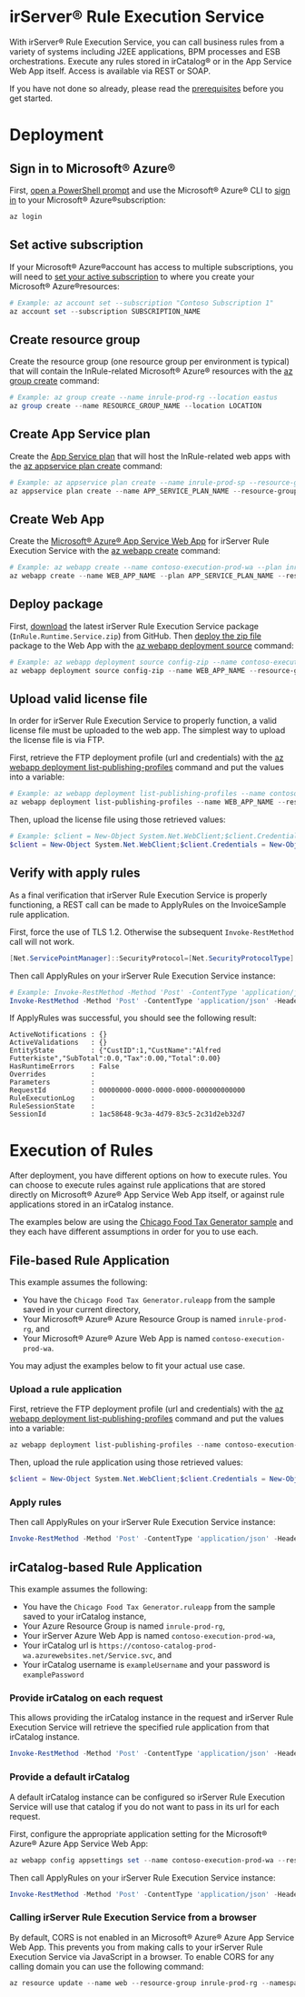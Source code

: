 ﻿﻿﻿﻿﻿﻿﻿﻿﻿﻿irServer® Rule Execution Service====With irServer® Rule Execution Service, you can call business rules from a variety of systems including J2EE applications, BPM processes and ESB orchestrations. Execute any rules stored in irCatalog® or in the App Service Web App itself. Access is available via REST or SOAP.If you have not done so already, please read the [prerequisites](../README.md#prerequisites) before you get started.# Deployment## Sign in to Microsoft® Azure®First, [open a PowerShell prompt](https://docs.microsoft.com/en-us/powershell/scripting/setup/starting-windows-powershell) and use the Microsoft® Azure® CLI to [sign in](https://docs.microsoft.com/en-us/cli/azure/authenticate-azure-cli) to your Microsoft® Azure®subscription:```powershellaz login```## Set active subscriptionIf your Microsoft® Azure®account has access to multiple subscriptions, you will need to [set your active subscription](https://docs.microsoft.com/en-us/cli/azure/account#az-account-set) to where you create your Microsoft® Azure®resources:```powershell# Example: az account set --subscription "Contoso Subscription 1"az account set --subscription SUBSCRIPTION_NAME```## Create resource groupCreate the resource group (one resource group per environment is typical) that will contain the InRule-related Microsoft® Azure® resources with the [az group create](https://docs.microsoft.com/en-us/cli/azure/group#az-group-create) command:```powershell# Example: az group create --name inrule-prod-rg --location eastusaz group create --name RESOURCE_GROUP_NAME --location LOCATION```## Create App Service planCreate the [App Service plan](https://docs.microsoft.com/en-us/azure/app-service/azure-web-sites-web-hosting-plans-in-depth-overview) that will host the InRule-related web apps with the [az appservice plan create](https://docs.microsoft.com/en-us/cli/azure/appservice/plan#az-appservice-plan-create) command:```powershell# Example: az appservice plan create --name inrule-prod-sp --resource-group inrule-prod-rg --location eastusaz appservice plan create --name APP_SERVICE_PLAN_NAME --resource-group RESOURCE_GROUP_NAME --location LOCATION```## Create Web AppCreate the [Microsoft® Azure® App Service Web App](https://docs.microsoft.com/en-us/azure/app-service/app-service-web-overview) for irServer Rule Execution Service with the [az webapp create](https://docs.microsoft.com/en-us/cli/azure/webapp#az-webapp-create) command:```powershell# Example: az webapp create --name contoso-execution-prod-wa --plan inrule-prod-sp --resource-group inrule-prod-rgaz webapp create --name WEB_APP_NAME --plan APP_SERVICE_PLAN_NAME --resource-group RESOURCE_GROUP_NAME```## Deploy packageFirst, [download](https://github.com/InRule/AzureAppServices/releases/latest) the latest irServer Rule Execution Service package (`InRule.Runtime.Service.zip`) from GitHub. Then [deploy the zip file](https://docs.microsoft.com/en-us/azure/app-service/app-service-deploy-zip) package to the Web App with the [az webapp deployment source](https://docs.microsoft.com/en-us/cli/azure/webapp/deployment/source#az-webapp-deployment-source-config-zip) command:```powershell# Example: az webapp deployment source config-zip --name contoso-execution-prod-wa --resource-group inrule-prod-rg --src InRule.Runtime.Service.zipaz webapp deployment source config-zip --name WEB_APP_NAME --resource-group RESOURCE_GROUP_NAME --src FILE_PATH```## Upload valid license fileIn order for irServer Rule Execution Service to properly function, a valid license file must be uploaded to the web app. The simplest way to upload the license file is via FTP.First, retrieve the FTP deployment profile (url and credentials) with the [az webapp deployment list-publishing-profiles](https://docs.microsoft.com/en-us/cli/azure/webapp/deployment#az-webapp-deployment-list-publishing-profiles) command and put the values into a variable:```powershell# Example: az webapp deployment list-publishing-profiles --name contoso-execution-prod-wa --resource-group inrule-prod-rg --query "[?contains(publishMethod, 'FTP')].{publishUrl:publishUrl,userName:userName,userPWD:userPWD}[0]" | ConvertFrom-Json -OutVariable creds | Out-Nullaz webapp deployment list-publishing-profiles --name WEB_APP_NAME --resource-group RESOURCE_GROUP_NAME --query "[?contains(publishMethod, 'FTP')].{publishUrl:publishUrl,userName:userName,userPWD:userPWD}[0]" | ConvertFrom-Json -OutVariable creds | Out-Null```Then, upload the license file using those retrieved values:```powershell# Example: $client = New-Object System.Net.WebClient;$client.Credentials = New-Object System.Net.NetworkCredential($creds.userName,$creds.userPWD);$uri = New-Object System.Uri($creds.publishUrl + "/InRuleLicense.xml");$client.UploadFile($uri, "$pwd\InRuleLicense.xml");$client = New-Object System.Net.WebClient;$client.Credentials = New-Object System.Net.NetworkCredential($creds.userName,$creds.userPWD);$uri = New-Object System.Uri($creds.publishUrl + "/InRuleLicense.xml");$client.UploadFile($uri, "LICENSE_FILE_ABSOLUTE_PATH");```## Verify with apply rulesAs a final verification that irServer Rule Execution Service is properly functioning, a REST call can be made to ApplyRules on the InvoiceSample rule application.First, force the use of TLS 1.2. Otherwise the subsequent `Invoke-RestMethod` call will not work.```powershell[Net.ServicePointManager]::SecurityProtocol=[Net.SecurityProtocolType]::Tls12```Then call ApplyRules on your irServer Rule Execution Service instance:```powershell# Example: Invoke-RestMethod -Method 'Post' -ContentType 'application/json' -Headers @{"Accept"="application/json"} -Uri https://contoso-execution-prod-wa.azurewebsites.net/HttpService.svc/ApplyRules -Body '{"RuleApp":{"FileName":"InvoiceSample.ruleappx"},"EntityState":"{\"CustID\":\"1\",\"LineItems\":[]}","EntityName":"Invoice"}'Invoke-RestMethod -Method 'Post' -ContentType 'application/json' -Headers @{"Accept"="application/json"} -Uri https://WEB_APP_NAME.azurewebsites.net/HttpService.svc/ApplyRules -Body '{"RuleApp":{"FileName":"InvoiceSample.ruleappx"},"EntityState":"{\"CustID\":\"1\",\"LineItems\":[]}","EntityName":"Invoice"}'```If ApplyRules was successful, you should see the following result:```ActiveNotifications : {}ActiveValidations   : {}EntityState         : {"CustID":1,"CustName":"Alfred Futterkiste","SubTotal":0.0,"Tax":0.00,"Total":0.00}HasRuntimeErrors    : FalseOverrides           :Parameters          :RequestId           : 00000000-0000-0000-0000-000000000000RuleExecutionLog    :RuleSessionState    :SessionId           : 1ac58648-9c3a-4d79-83c5-2c31d2eb32d7```# Execution of RulesAfter deployment, you have different options on how to execute rules. You can choose to execute rules against rule applications that are stored directly on Microsoft® Azure® App Service Web App itself, or against rule applications stored in an irCatalog instance.The examples below are using the [Chicago Food Tax Generator sample](https://github.com/InRule/Samples/tree/master/Authoring%20Samples/Chicago%20Food%20Tax%20Generator) and they each have different assumptions in order for you to use each.## File-based Rule ApplicationThis example assumes the following:* You have the `Chicago Food Tax Generator.ruleapp` from the sample saved in your current directory,* Your Microsoft® Azure® Azure Resource Group is named `inrule-prod-rg`, and* Your Microsoft® Azure® Azure Web App is named `contoso-execution-prod-wa`.You may adjust the examples below to fit your actual use case.### Upload a rule applicationFirst, retrieve the FTP deployment profile (url and credentials) with the [az webapp deployment list-publishing-profiles](https://docs.microsoft.com/en-us/cli/azure/webapp/deployment#az-webapp-deployment-list-publishing-profiles) command and put the values into a variable:```powershellaz webapp deployment list-publishing-profiles --name contoso-execution-prod-wa --resource-group inrule-prod-rg --query "[?contains(publishMethod, 'FTP')].{publishUrl:publishUrl,userName:userName,userPWD:userPWD}[0]" | ConvertFrom-Json -OutVariable creds | Out-Null```Then, upload the rule application using those retrieved values:```powershell$client = New-Object System.Net.WebClient;$client.Credentials = New-Object System.Net.NetworkCredential($creds.userName,$creds.userPWD);$uri = New-Object System.Uri($creds.publishUrl + "/RuleApps/Chicago%20Food%20Tax%20Generator.ruleapp");$client.UploadFile($uri, "$pwd\Chicago Food Tax Generator.ruleapp");```### Apply rulesThen call ApplyRules on your irServer Rule Execution Service instance:```powershellInvoke-RestMethod -Method 'Post' -ContentType 'application/json' -Headers @{"Accept"="application/json"} -Uri https://contoso-execution-prod-wa.azurewebsites.net/HttpService.svc/ApplyRules -Body '{"RuleApp":{"FileName":"Chicago Food Tax Generator.ruleapp"},"EntityState":"{\"IsPlaceforEating\":true,\"ZIPCode\":\"60661\",\"OrderItems\":[{\"ItemType\":\"PreparedHot\",\"ItemCost\":7.0},{\"ItemType\":\"SyrupSoftDrink\",\"ItemCost\":1.5}]}","EntityName":"Order"}'```## irCatalog-based Rule ApplicationThis example assumes the following:* You have the `Chicago Food Tax Generator.ruleapp` from the sample saved to your irCatalog instance,* Your Azure Resource Group is named `inrule-prod-rg`,* Your irServer Azure Web App is named `contoso-execution-prod-wa`,* Your irCatalog url is `https://contoso-catalog-prod-wa.azurewebsites.net/Service.svc`, and* Your irCatalog username is `exampleUsername` and your password is `examplePassword`### Provide irCatalog on each requestThis allows providing the irCatalog instance in the request and irServer Rule Execution Service will retrieve the specified rule application from that irCatalog instance.```powershellInvoke-RestMethod -Method 'Post' -ContentType 'application/json' -Headers @{"Accept"="application/json"} -Uri https://contoso-execution-prod-wa.azurewebsites.net/HttpService.svc/ApplyRules -Body '{"RuleApp":{"Password":"examplePassword","RepositoryRuleAppRevisionSpec":{"RuleApplicationName":"ChicagoFoodTaxGenerator"},"RepositoryServiceUri":"https://contoso-catalog-prod-wa.azurewebsites.net/Service.svc","UserName":"exampleUsername"},"EntityState":"{\"IsPlaceforEating\":true,\"ZIPCode\":\"60661\",\"OrderItems\":[{\"ItemType\":\"PreparedHot\",\"ItemCost\":7.0},{\"ItemType\":\"SyrupSoftDrink\",\"ItemCost\":1.5}]}","EntityName":"Order"}'```### Provide a default irCatalogA default irCatalog instance can be configured so irServer Rule Execution Service will use that catalog if you do not want to pass in its url for each request.First, configure the appropriate application setting for the Microsoft® Azure® Azure App Service Web App:```powershellaz webapp config appsettings set --name contoso-execution-prod-wa --resource-group inrule-prod-rg --settings inrule:runtime:service:catalog:catalogServiceUri="https://contoso-catalog-prod-wa.azurewebsites.net/Service.svc"```Then call ApplyRules on your irServer Rule Execution Service instance:```powershellInvoke-RestMethod -Method 'Post' -ContentType 'application/json' -Headers @{"Accept"="application/json"} -Uri https://contoso-execution-prod-wa.azurewebsites.net/HttpService.svc/ApplyRules -Body '{"RuleApp":{"Password":"examplePassword","RepositoryRuleAppRevisionSpec":{"RuleApplicationName":"ChicagoFoodTaxGenerator"},"UserName":"exampleUsername"},"EntityState":"{\"IsPlaceforEating\":true,\"ZIPCode\":\"60661\",\"OrderItems\":[{\"ItemType\":\"PreparedHot\",\"ItemCost\":7.0},{\"ItemType\":\"SyrupSoftDrink\",\"ItemCost\":1.5}]}","EntityName":"Order"}'```### Calling irServer Rule Execution Service from a browserBy default, CORS is not enabled in an Microsoft® Azure® Azure App Service Web App. This prevents you from making calls to your irServer Rule Execution Service via JavaScript in a browser.To enable CORS for any calling domain you can use the following command:```powershellaz resource update --name web --resource-group inrule-prod-rg --namespace Microsoft.Web --resource-type config --parent sites/contoso-execution-prod-wa --set properties.cors.allowedOrigins="['*']" --api-version 2015-06-01```